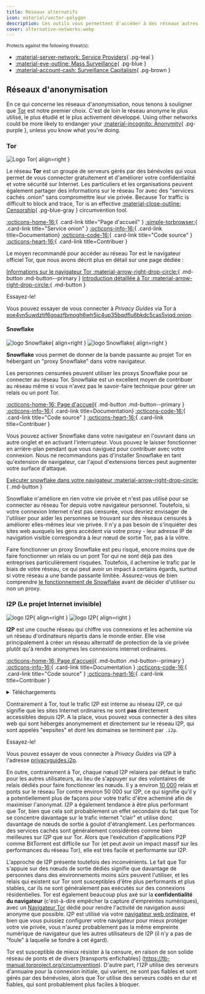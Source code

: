 ```yaml
---
title: Réseaux alternatifs
icon: material/vector-polygon
description: Ces outils vous permettent d'accéder à des réseaux autres que le World Wide Web.
cover: alternative-networks.webp
---
```


<small>Protects against the following threat(s):</small>

- [:material-server-network: Service Providers](basics/common-threats.md#privacy-from-service-providers){ .pg-teal }
- [:material-eye-outline: Mass Surveillance](basics/common-threats.md#mass-surveillance-programs){ .pg-blue }
- [:material-account-cash: Surveillance Capitalism](basics/common-threats.md#surveillance-as-a-business-model){ .pg-brown }

## Réseaux d'anonymisation

En ce qui concerne les réseaux d'anonymisation, nous tenons à souligner que [Tor](advanced/tor-overview.md) est notre premier choix. C'est de loin le réseau anonyme le plus utilisé, le plus étudié et le plus activement développé. Using other networks could be more likely to endanger your [:material-incognito: Anonymity](basics/common-threats.md#anonymity-vs-privacy){ .pg-purple }, unless you know what you're doing.

### Tor

<div class="admonition recommendation" markdown>

![Logo Tor](assets/img/self-contained-networks/tor.svg){ align=right }

Le réseau **Tor** est un groupe de serveurs gérés par des bénévoles qui vous permet de vous connecter gratuitement et d'améliorer votre confidentialité et votre sécurité sur Internet. Les particuliers et les organisations peuvent également partager des informations sur le réseau Tor avec des "services cachés .onion" sans compromettre leur vie privée. Because Tor traffic is difficult to block and trace, Tor is an effective [:material-close-outline: Censorship](basics/common-threats.md#avoiding-censorship){ .pg-blue-gray } circumvention tool.

[:octicons-home-16:](https://torproject.org){ .card-link title="Page d'accueil" }
[:simple-torbrowser:](http://2gzyxa5ihm7nsggfxnu52rck2vv4rvmdlkiu3zzui5du4xyclen53wid.onion){ .card-link title="Service onion" }
[:octicons-info-16:](https://tb-manual.torproject.org){ .card-link title=Documentation}
[:octicons-code-16:](https://gitlab.torproject.org/tpo/core/tor){ .card-link title="Code source" }
[:octicons-heart-16:](https://donate.torproject.org){ .card-link title=Contribuer }

</div>

Le moyen recommandé pour accéder au réseau Tor est le navigateur officiel Tor, que nous avons décrit plus en détail sur une page dédiée :

[Informations sur le navigateur Tor :material-arrow-right-drop-circle:](tor.md){ .md-button .md-button--primary } [Introduction détaillée à Tor :material-arrow-right-drop-circle:](advanced/tor-overview.md){ .md-button }

<div class="admonition example" markdown>
<p class="admonition-title">Essayez-le!</p>

Vous pouvez essayer de vous connecter à _Privacy Guides_ via Tor à [xoe4vn5uwdztif6goazfbmogh6wh5jc4up35bqdflu6bkdc5cas5vjqd.onion](http://www.xoe4vn5uwdztif6goazfbmogh6wh5jc4up35bqdflu6bkdc5cas5vjqd.onion).

</div>

#### Snowflake

<div class="admonition recommendation" markdown>

![logo Snowflake](assets/img/browsers/snowflake.svg#only-light){ align=right }
![logo Snowflake](assets/img/browsers/snowflake-dark.svg#only-dark){ align=right }

**Snowflake** vous permet de donner de la bande passante au projet Tor en hébergant un "proxy Snowflake" dans votre navigateur.

Les personnes censurées peuvent utiliser les proxys Snowflake pour se connecter au réseau Tor. Snowflake est un excellent moyen de contribuer au réseau même si vous n'avez pas le savoir-faire technique pour gérer un relais ou un pont Tor.

[:octicons-home-16: Page d'accueil](https://snowflake.torproject.org){ .md-button .md-button--primary }
[:octicons-info-16:](https://gitlab.torproject.org/tpo/anti-censorship/pluggable-transports/snowflake/-/wikis/Technical%20Overview){ .card-link title=Documentation}
[:octicons-code-16:](https://gitlab.torproject.org/tpo/anti-censorship/pluggable-transports/snowflake){ .card-link title="Code source" }
[:octicons-heart-16:](https://donate.torproject.org){ .card-link title=Contribuer }

</details>

</div>

Vous pouvez activer Snowflake dans votre navigateur en l'ouvrant dans un autre onglet et en activant l'interrupteur. Vous pouvez le laisser fonctionner en arrière-plan pendant que vous naviguez pour contribuer avec votre connexion. Nous ne recommandons pas d'installer Snowflake en tant qu'extension de navigateur, car l'ajout d'extensions tierces peut augmenter votre surface d'attaque.

[Exécuter snowflake dans votre navigateur :material-arrow-right-drop-circle:](https://snowflake.torproject.org/embed.html){ .md-button }

Snowflake n'améliore en rien votre vie privée et n'est pas utilisé pour se connecter au réseau Tor depuis votre navigateur personnel. Toutefois, si votre connexion Internet n'est pas censurée, vous devriez envisager de l'utiliser pour aider les personnes se trouvant sur des réseaux censurés à améliorer elles-mêmes leur vie privée. Il n'y a pas besoin de s'inquiéter des sites web auxquels les gens accèdent via votre proxy - leur adresse IP de navigation visible correspondra à leur nœud de sortie Tor, pas à la vôtre.

Faire fonctionner un proxy Snowflake est peu risqué, encore moins que de faire fonctionner un relais ou un pont Tor qui ne sont déjà pas des entreprises particulièrement risquées. Toutefois, il achemine le trafic par le biais de votre réseau, ce qui peut avoir un impact à certains égards, surtout si votre réseau a une bande passante limitée. Assurez-vous de bien comprendre [le fonctionnement de Snowflake](https://gitlab.torproject.org/tpo/anti-censorship/pluggable-transports/snowflake/-/wikis/home) avant de décider d'utiliser ou non un proxy.

### I2P (Le projet Internet invisible)

<div class="admonition recommendation" markdown>

![logo I2P](assets/img/self-contained-networks/i2p.svg#only-light){ align=right }
![logo I2P](assets/img/self-contained-networks/i2p-dark.svg#only-dark){ align=right }

**I2P** est une couche réseau qui chiffre vos connexions et les achemine via un réseau d'ordinateurs répartis dans le monde entier. Elle vise principalement à créer un réseau alternatif de protection de la vie privée plutôt qu'à rendre anonymes les connexions internet ordinaires.

[:octicons-home-16: Page d'accueil](https://geti2p.net/en){ .md-button .md-button--primary }
[:octicons-info-16:](https://geti2p.net/en/about/software){ .card-link title=Documentation }
[:octicons-code-16:](https://github.com/i2p/i2p.i2p){ .card-link title="Code source" }
[:octicons-heart-16:](https://geti2p.net/en/get-involved){ .card-link title=Contribuer }

<details class="downloads" markdown>
<summary>Téléchargements</summary>

- [:simple-googleplay: Google Play](https://play.google.com/store/apps/details?id=net.i2p.android)
- [:simple-android: Android](https://geti2p.net/en/download#android)
- [:fontawesome-brands-windows: Windows](https://geti2p.net/en/download#windows)
- [:simple-apple: macOS](https://geti2p.net/en/download#mac)
- [:simple-linux: Linux](https://geti2p.net/en/download#unix)

</details>

</div>

Contrairement à Tor, tout le trafic I2P est interne au réseau I2P, ce qui signifie que les sites Internet ordinaires ne sont **pas** directement accessibles depuis I2P. A la place, vous pouvez vous connecter à des sites web qui sont hébergés anonymement et directement sur le réseau I2P, qui sont appelés "eepsites" et dont les domaines se terminent par `.i2p`.

<div class="admonition example" markdown>
<p class="admonition-title">Essayez-le!</p>

Vous pouvez essayer de vous connecter à _Privacy Guides_ via I2P à l'adresse [privacyguides.i2p](http://privacyguides.i2p/?i2paddresshelper=fvbkmooriuqgssrjvbxu7nrwms5zyhf34r3uuppoakwwsm7ysv6q.b32.i2p).

</div>

En outre, contrairement à Tor, chaque nœud I2P relaiera par défaut le trafic pour les autres utilisateurs, au lieu de s'appuyer sur des volontaires de relais dédiés pour faire fonctionner les nœuds. Il y a environ [10 000](https://metrics.torproject.org/networksize.html) relais et ponts sur le réseau Tor contre environ 50 000 sur I2P, ce qui signifie qu'il y a potentiellement plus de façons pour votre trafic d'être acheminé afin de maximiser l'anonymat. I2P a également tendance à être plus performant que Tor, bien que cela soit probablement un effet secondaire du fait que Tor se concentre davantage sur le trafic internet "clair" et utilise donc davantage de nœuds de sortie à goulot d'étranglement. Les performances des services cachés sont généralement considérées comme bien meilleures sur I2P que sur Tor. Alors que l'exécution d'applications P2P comme BitTorrent est difficile sur Tor (et peut avoir un impact massif sur les performances du réseau Tor), elle est très facile et performante sur I2P.

L'approche de I2P présente toutefois des inconvénients. Le fait que Tor s'appuie sur des nœuds de sortie dédiés signifie que davantage de personnes dans des environnements moins sûrs peuvent l'utiliser, et les relais qui existent sur Tor sont susceptibles d'être plus performants et plus stables, car ils ne sont généralement pas exécutés sur des connexions résidentielles. Tor est également beaucoup plus axé sur la **confidentialité du navigateur** (c'est-à-dire empêcher la capture d'empreintes numériques), avec un [Navigateur Tor](tor.md) dédié pour rendre l'activité de navigation aussi anonyme que possible. I2P est utilisé via votre [navigateur web ordinaire](desktop-browsers.md), et bien que vous puissiez configurer votre navigateur pour mieux protéger votre vie privée, vous n'aurez probablement pas la même empreinte numérique de navigateur que les autres utilisateurs de I2P (il n'y a pas de "foule" à laquelle se fondre à cet égard).

Tor est susceptible de mieux résister à la censure, en raison de son solide réseau de ponts et de divers [transports enfichables] (https://tb-manual.torproject.org/circumvention). D'autre part, l'I2P utilise des serveurs d'annuaire pour la connexion initiale, qui varient, ne sont pas fiables et sont gérés par des bénévoles, alors que Tor utilise des serveurs codés en dur et fiables, qui sont probablement plus faciles à bloquer.
